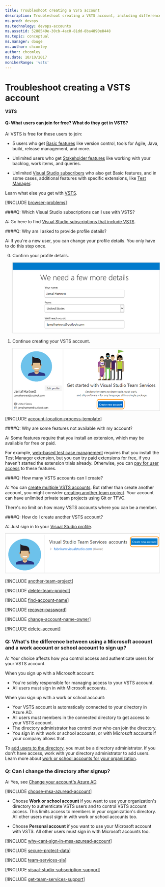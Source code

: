 ```yaml
---
title: Troubleshoot creating a VSTS account
description: Troubleshoot creating a VSTS account, including differences between using Microsoft account vs. work or school account
ms.prod: devops
ms.technology: devops-accounts
ms.assetid: 5288549e-30cb-4ac0-81dd-8ba4890e8448
ms.topic: conceptual
ms.manager: douge
ms.author: chcomley
author: chcomley
ms.date: 10/10/2017
monikerRange: 'vsts'
---
```

#	Troubleshoot creating a VSTS account

**VSTS**


<a name="free-users"></a>

#### Q: What users can join for free?  What do they get in VSTS?

A: VSTS is free for these users to join:

* 5 users who get [Basic features](https://visualstudio.microsoft.com/team-services/compare-features/) 
like version control, tools for Agile, Java, build, release management, and more. 

* Unlimited users who get [Stakeholder features](https://visualstudio.microsoft.com/team-services/compare-features/) 
like working with your backlog, work items, and queries.

* Unlimited [Visual Studio subscribers](https://visualstudio.microsoft.com/team-services/compare-features/) 
who also get Basic features, and in some cases, additional features with specific extensions, like 
[Test Manager](https://marketplace.visualstudio.com/items?itemName=ms.vss-testmanager-web).

 Learn what else you get with [VSTS](https://visualstudio.microsoft.com/team-services/pricing/).



<a name="browser-problems"></a>

[!INCLUDE [browser-problems](../../_shared/qa-browser-problems.md)]

####Q:  Which Visual Studio subscriptions can I use with VSTS?

A:	Go here to find 
[Visual Studio subscriptions that include VSTS](faq-add-delete-users.md#EligibleMSDNSubscriptions).

####Q:	Why am I asked to provide profile details?

A:	If you're a new user, you can change your profile details. 
You only have to do this step once. 

0.	Confirm your profile details. 

	![Confirm profile details](_img/sign-up-visual-studio-team-services/create-profile-msa.png)

0.	Continue creating your VSTS account.

	![Create your VSTS account](_img/sign-up-visual-studio-team-services/my-info-new-account.png)

<a name="account-location"></a>

[!INCLUDE [account-location-process-template](../../_shared/qa-account-location-process-template.md)]

####Q:	Why are some features not available with my account?

A:	Some features require that you install an extension, 
which may be available for free or paid. 

For example, [web-based test case management](https://marketplace.visualstudio.com/items?itemName=ms.vss-testmanager-web)
requires that you install the Test Manager extension, 
but you can [try paid extensions for free](../../billing/try-additional-features-vs.md), 
if you haven't started the extension trials already. 
Otherwise, you can [pay for user access](/vsts/marketplace/install-vsts-extension) 
to these features.

####Q:	How many VSTS accounts can I create?

A:	You can [create multiple VSTS accounts](#create-another-account). 
But rather than create another account, you might consider 
[creating another team project](#another-team-project). 
Your account can have unlimited private team projects using Git or TFVC. 

There's no limit on how many VSTS accounts where you can be a member.  

<a name="create-another-account"></a>

####Q:	How do I create another VSTS account?

A:	Just sign in to your [Visual Studio profile](https://app.vsaex.visualstudio.com/profile/view).

![Create your VSTS account](_img/sign-up-visual-studio-team-services/my-info-account-list.png)

<a name="another-team-project"></a>

[!INCLUDE [another-team-project](../../_shared/qa-another-team-project.md)]

[!INCLUDE [delete-team-project](../../_shared/qa-delete-team-project.md)]

[!INCLUDE [find-account-name](../../_shared/qa-find-account-name.md)]

[!INCLUDE [recover-password](../../_shared/qa-recover-password.md)]

[!INCLUDE [change-account-name-owner](../../_shared/qa-change-account-name-owner.md)]

[!INCLUDE [delete-account](../../_shared/qa-delete-account.md)]

<a name="SignInAccountDifferences"></a>

### Q:	What's the difference between using a Microsoft account and a work account or school account to sign up?

A:	Your choice affects how you control access and 
authenticate users for your VSTS account.

When you sign up with a Microsoft account:

*	You're solely responsible for managing access 
to your VSTS account.
*	All users must sign in with Microsoft accounts.

When you sign up with a work or school account:

*	Your VSTS account is 
automatically connected to your directory in Azure AD.
*	All users must members in the connected directory 
to get access to your VSTS account.
*	The directory administrator has control over who can join the directory.
*	You sign in with work or school accounts, 
or with Microsoft accounts if your company allows that.

To [add users to the directory](https://docs.microsoft.com/azure/active-directory/active-directory-create-users), 
you must be a directory administrator. If you don't have access, 
work with your directory administrator to add users.
Learn more about 
[work or school accounts for your organization](https://docs.microsoft.com/azure/active-directory/sign-up-organization).

<a name="ChangeDirectory"></a>

### Q:	Can I change the directory after signup?

A:	Yes, see [Change your account's Azure AD](change-account-location.md).

<a name="ChooseOrgAcctMSAcct"></a>

[!INCLUDE [choose-msa-azuread-account](../../_shared/qa-choose-msa-azuread-account.md)]

*	Choose **Work or school account** if you want to use your organization's directory 
to authenticate VSTS users and to control VSTS account access.  This limits access to members in your 
organization's directory. 
All other users must sign in with work or school accounts too. 

*	Choose **Personal account** if you want to use your Microsoft account with VSTS. 
All other users must sign in with Microsoft accounts too.

[!INCLUDE [why-cant-sign-in-msa-azuread-account](../../_shared/qa-why-cant-sign-in-msa-azuread-account.md)]

[!INCLUDE [secure-protect-data](../../_shared/qa-secure-protect-data.md)]

[!INCLUDE [team-services-sla](../../_shared/qa-vsts-sla.md)]

<a name="get-support"></a>

[!INCLUDE [visual-studio-subscription-support](../../_shared/qa-visual-studio-subscription-support.md)]

[!INCLUDE [get-team-services-support](../../_shared/qa-get-vsts-support.md)]
